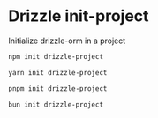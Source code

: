 # Drizzle init-project

Initialize drizzle-orm in a project

```bash
npm init drizzle-project
```

```bash
yarn init drizzle-project
```

```bash
pnpm init drizzle-project
```

```bash
bun init drizzle-project
```